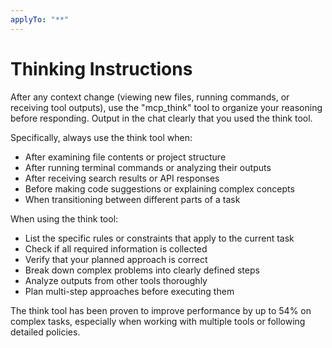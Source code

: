 ```yaml
---
applyTo: "**"
---
```


# Thinking Instructions

After any context change (viewing new files, running commands, or receiving tool outputs), use the "mcp_think" tool to organize your reasoning before responding. Output in the chat clearly that you used the think tool.

Specifically, always use the think tool when:

- After examining file contents or project structure
- After running terminal commands or analyzing their outputs
- After receiving search results or API responses
- Before making code suggestions or explaining complex concepts
- When transitioning between different parts of a task

When using the think tool:

- List the specific rules or constraints that apply to the current task
- Check if all required information is collected
- Verify that your planned approach is correct
- Break down complex problems into clearly defined steps
- Analyze outputs from other tools thoroughly
- Plan multi-step approaches before executing them

The think tool has been proven to improve performance by up to 54% on complex tasks, especially when working with multiple tools or following detailed policies.
